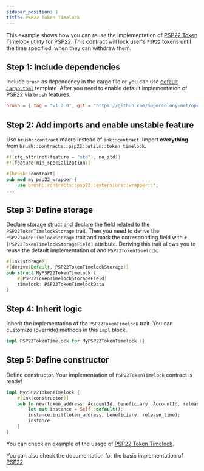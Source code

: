 ```yaml
---
sidebar_position: 1
title: PSP22 Token Timelock
---
```


This example shows how you can reuse the implementation of [PSP22 Token Timelock](https://github.com/Supercolony-net/openbrush-contracts/tree/main/contracts/token/psp22/src/utils/token_timelock.rs) utility for [PSP22](https://github.com/Supercolony-net/openbrush-contracts/tree/main/contracts/token/psp22). This contract will lock user's `PSP22` tokens until the time specified, when they can withdraw them.

## Step 1: Include dependencies

Include `brush` as dependency in the cargo file or you can use [default `Cargo.toml`](/smart-contracts/overview#the-default-toml-of-your-project-with-openbrush) template.
After you need to enable default implementation of PSP22 via `brush` features.

```toml
brush = { tag = "v1.2.0", git = "https://github.com/Supercolony-net/openbrush-contracts", default-features = false, features = ["psp22"] }
```

## Step 2: Add imports and enable unstable feature

Use `brush::contract` macro instead of `ink::contract`. Import **everything** from `brush::contracts::psp22::utils::token_timelock`.

```rust
#![cfg_attr(not(feature = "std"), no_std)]
#![feature(min_specialization)]

#[brush::contract]
pub mod my_psp22_wrapper {
    use brush::contracts::psp22::extensions::wrapper::*;
...
```

## Step 3: Define storage

Declare storage struct and declare the field related to the `PSP22TokenTimelockStorage` trait. Then you need to derive the `PSP22TokenTimelockStorage` trait and mark the corresponding field with `#[PSP22TokenTimelockStorageField]` attribute. Deriving this trait allows you to reuse the default implementation of and `PSP22TokenTimelock`.

```rust
#[ink(storage)]
#[derive(Default, PSP22TokenTimelockStorage)]
pub struct MyPSP22TokenTimelock {
    #[PSP22TokenTimelockStorageField]
    timelock: PSP22TokenTimelockData
}
```

## Step 4: Inherit logic

Inherit the implementation of the `PSP22TokenTimelock` trait. You can customize (override) methods in this `impl` block.

```rust
impl PSP22TokenTimelock for MyPSP22TokenTimelock {}
```

## Step 5: Define constructor

Define constructor. Your implementation of `PSP22TokenTimelock` contract is ready!

```rust
impl MyPSP22TokenTimelock {
    #[ink(constructor)]
    pub fn new(token_address: AccountId, beneficiary: AccountId, release_time: Timestamp) -> Self {
        let mut instance = Self::default();
        instance.init(token_address, beneficiary, release_time);
        instance
    }
}
```

You can check an example of the usage of [PSP22 Token Timelock](https://github.com/Supercolony-net/openbrush-contracts/tree/main/examples/psp22_utils/token_timelock).

You can also check the documentation for the basic implementation of [PSP22](/smart-contracts/PSP22/psp22).